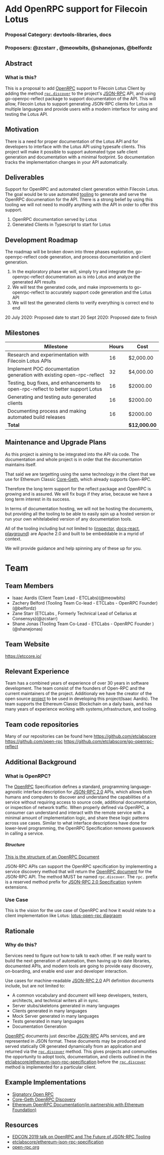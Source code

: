 # Add OpenRPC support for Filecoin Lotus

### Proposal Category: devtools-libraries, docs

### Proposers: @zcstarr , @meowbits, @shanejonas, @belfordz

## Abstract
### What is this?

This is a proposal to add [OpenRPC](https://github.com/open-rpc/spec) support to Filecoin Lotus Client by adding the method [`rpc.discover`](https://github.com/open-rpc/spec#service-discovery-method) to the project's [JSON-RPC](https://www.jsonrpc.org/specification) API, and using go-openrpc-reflect package to support documentation of the API. This will allow, Filecoin Lotus to support generating JSON-RPC clients for Lotus in multiple languages and provide users with a modern interface for using and testing the Lotus API.

## Motivation
There is a need for proper documentation of the Lotus API and for developers to interface with the Lotus API using typesafe clients. This project will make it possible to support automated type safe client generation and documentation with a minimal footprint. So documentation tracks the implementation changes in your API automatically.

## Deliverables
Support for OpenRPC and automated client generation within Filecoin Lotus. The goal would be to use automated [tooling](https://github.com/etclabscore/go-openrpc-reflect) to generate and serve the OpenRPC documenation for the API. There is a strong belief by using this tooling we will not need to modify anything with the API in order to offer this support.
1) OpenRPC documentation served by Lotus
2) Generated Clients in Typescript to start for Lotus

## Development Roadmap
The roadmap will be broken down into three phases
exploration, go-openrpc-reflect code generation, and process documentation and client generation.
1) In the exploratory phase we will, simply try and integrate the go-openrpc-reflect documentation as is into Lotus and analyze the generated API results
2) We will test the generated code, and make improvements to go-openrpc-reflect to accurately support code generation and the Lotus API
3) We will test the generated clients to verify everything is correct end to end

20 July 2020: Proposed date to start
20 Sept 2020: Proposed date to finish

## Milestones
Milestone | Hours | Cost
--- | --- | ---
Research and experimentation with Filecoin Lotus APIs | 16 | $2,000.00
Implement POC documentation generation with existing open-rpc-reflect | 32 | $4,000.00
Testing, bug fixes, and enhancements to open-rpc-reflect to better support Lotus  | 16 | $2000.00
Generating and testing auto generated clients | 16 | $2000.00
Documenting process and making automated build releases | 16 | $2000.00
**Total** |  | 	**$12,000.00**

## Maintenance and Upgrade Plans

As this project is aiming to be integrated into the API via code. The documentation and whole project is in order that the documentation maintains itself. 

That said we are targetting using the same technology in the client that we use for Ethereum Classic [Core-Geth](https://github.com/etclabscore/core-geth), which already supports Open-RPC. 

Therefore the long term support for the reflect package and OpenRPC is growing and is assured. We will fix bugs if they arise, because we have a long term interest in its success.

In terms of documentation hosting, we will not be hosting the documents, but providing all the tooling to be able to easily spin up a hosted version or run your own whitelabeled version of any documentation tools. 

All of the tooling including but not limited to ([inspector](https://github.com/open-rpc/inspector), [docs-react](https://github.com/open-rpc/docs-react), [playground](https://github.com/open-rpc/playground)) are Apache 2.0 and built to be embeddable in a myrid of context.

We will provide guidance and help spinning any of these up for you.

# Team
 
## Team Members


- Isaac Aardis (Client Team Lead - ETCLabs)(@meowbits)
- Zachery Belford (Tooling Team Co-lead - ETCLabs - OpenRPC 
 Founder) (@belfordz)
- Zane Starr (ETCLabs , Formerly Technical Lead of
    Cellarius at Consensys)(@zcstarr)
- Shane Jonas (Tooling Team Co-Lead - ETCLabs - OpenRPC Founder )(@shanejonas)

## Team Website
https://etccore.io/


## Relevant Experience

Team has a combined years of experience of over 30 years in software development. The team consist of the founders of Open-RPC and the current maintainers of the project. Additionaly we have the creator of the open source [project](https://github.com/etclabscore/go-openrpc-reflect) to be used in developing this project(Isaac Aardis). The team supports the Ethereum Classic Blockchain on a daily basis, and has many years of experience working with systems,infrastructure, and tooling.

## Team code repositories
Many of our repositories can be found here
https://github.com/etclabscore
https://github.com/open-rpc
https://github.com/etclabscore/go-openrpc-reflect

## Additional Background 
### What is OpenRPC?

The [OpenRPC](https://github.com/open-rpc/spec) Specification defines a standard, programming language-agnostic interface description for [JSON-RPC 2.0](https://www.jsonrpc.org/specification) APIs, which allows both humans and computers to discover and understand the capabilities of a service without requiring access to source code, additional documentation, or inspection of network traffic. When properly defined via OpenRPC, a consumer can understand and interact with the remote service with a minimal amount of implementation logic, and share these logic patterns across use cases. Similar to what interface descriptions have done for lower-level programming, the OpenRPC Specification removes guesswork in calling a service.

##### Structure

[This is the structure of an OpenRPC Document](https://raw.githubusercontent.com/ethereum/EIPs/master/assets/eip-1901/OpenRPC_structure.png)

JSON-RPC APIs can support the OpenRPC specification by implementing a service discovery method that will return the [OpenRPC document](https://github.com/open-rpc/spec#openrpc-document) for the JSON-RPC API. The method MUST be named `rpc.discover`. The `rpc.` prefix is a reserved method prefix for [JSON-RPC 2.0 Specification](https://www.jsonrpc.org/specification) system extensions.

### Use Case

This is the vision for the use case of OpenRPC and how it would relate to a client implementation like Lotus:
[lotus-open-rpc diagraom](https://app.diagrams.net/?lightbox=1&target=self&highlight=0000ff&edit=_blank&layers=1&nav=1&title=Filecoin%20Lotus%20Usecase%20Document.svg#R7VtZc9s2EP41fuhDNDxEHY%2B2nKSZSVvXcafNUwciQRINSLAgaEn99d0FQImXjjSWrTRJPLawOAh83%2B5iF4Su%2FEW2fitJkf4kIsqvPCdaX%2Fm3V57nOu4c%2FqBkYyST6cwIEski22gn%2BMD%2BoXVPK61YRMtWQyUEV6xoC0OR5zRULRmRUqzazWLB208tSEJ7gg8h4X3p7yxSqZHOAmcn%2F5GyJK2f7Dq2JiN1YysoUxKJVUPkv77yF1IIZT5l6wXlCF6Ni%2Bn3Zk%2FtdmKS5uqUDurjr%2Bp398eU%2FvZztVzkq%2FtK5K98y8Yj4ZVdsZ2t2tQQwMQL%2FKjIEkU3qco4FF34uEqZoh8KEmL9CjQAZKUiUlkiHSgDM4qwnErbJxSck6JkejDTImU8ek82olL1Y%2BrSjZ0elYqu9y7c3cIJekhFRpXcQJO6Q82AVcHxzJZXO0L9Wt%2FSBpm%2BO7GKZJUo2Y69wxk%2BWKg%2FB%2Fb56bDDQhUj%2FB60m%2BTJKQz0EY6kKB6ITKiygkKwXFH5%2BhEwLK0sZpwvBBdIVC5yfJASha3kNK77LoVSIrMFaeHaDqqhCm7gBxBdOKPgKoDVLKDs7srwg82lWoi8VBLUA8egpFQrWp5M%2BwGN7ivDMbK92Zm4Hjs9rt8h9iRU7JFCxa0IqwwWRRQT%2BZOqgXaJZKcGAgCNuXZCKYsimj8F619A1fzSqHK%2Fm%2BUzm%2BWmTelx6s%2FGvXde7i%2FcFsd79tCXI8SbfAuhSdAKTdyh0MQZhN05F%2BzT7z7wTD7QaPRhGxskOzgX1%2F3o%2F71QVQmiBWca%2F2%2FIBRrNvyR6vmcJz22Kmzalx6k%2FF%2Fd%2BP2v4pmzxhNTgeQnppwa39JFyUUD0sI%2BYKuPXoUL8bhAEFhL%2BniwpvxMl08mef1tjd8Ox4oaEnxIpqjyqcb%2Fy%2FFj%2Fa4xxzVmCfTUZTaohLuEQziy2Z2Enk3A4TPE7ByjeUJTSJ2Nythilx8V9BQ6hS8OQ5jfQImVhUIrZmkZPFNBN2gGd501HfV8yGwDrbAGd3wPrreDgJy4RLt%2F3XhqucQ%2Buh01By1Cy4iI0zJtfnIYFPcje5Xrlou8aX0LJgjZiwbjvvuYDeM3PhVc%2Fsb3jZGP8%2FiUA5nWy0snkhQHrp6T3lMCq9dlpP0d5Aci2ZyOXomPjvh%2B78iYco%2BZY5AhduI0wJn9XwoTT%2FlL%2Fb4omCf5diIzBluFf14MsZV1VS1gtuNuoFA%2ByjRhmz7pNQWYmUYtfnsCuW72EnWjaA4ZGCf1gi5AXpSIROeGvd9Ib7UQQFBPVb9u8FzpyR%2Fj%2Bokpt7CkYqZRog0vXTP2B3WH5pvSxUXO7tiPrwqZRuKOSwbr1WZqW5YCBGWg882vBRy1wxnV5N54ubZql7ogGDYTgMMeAmKhkSA9Ba6lVdba7r%2BG%2BMwFJOdGvb5qPfXoN6O%2BsPZU4mlgczRrqbCVbJ%2FgOf7QkJQtHsSQZKpR%2Ble8%2BUSKxPd%2Bs3WTfS7pDNnY%2BN9k%2FYvmlgOTXc%2B7vFn1fZ07FoPYtzakkQwEOgKM67soCH9JcK3OPkQwSbmO8tGT%2FNJLy9lEJnoagvZbGdN0vO%2B8PDu9n89F8HkzdsTczvydt7zjA21A67p8t5Awuxzc6%2F903um2%2FGLywWwz8E93iPu15HrcYvMzGuIc03%2Fe%2FGtr2eOdnoq1%2FEvFsu5ll%2F8%2Bz7GpB54KRO3A%2BNrituRPvXFgfDf93oNexPla8MpsLhPkOILDuJwL9PfEN4zSEjQq62JdH%2FQwBfpxD%2B%2Bp%2BybFU4SvZbo3u74%2BLcLudeX7gzceuO%2B2eik1HjuNPp854DmrkD9yVcMcD2jU92%2BY79F7K0JW6%2B9XC%2Ba2kISlp2eB2174WFqfophsc0s1TNbw7ihOTsN3hAVw2zvxnukLVFRnJ%2B49996XPNcMgUipl%2BLjI3ghDkvGGWJmKla4lKIoleELQOSkeWYRZubGtV9qynLIq8JUZcogjDtCghwxxJXYMLEf1y4xyr%2BUdExdfP5VPw%2BSKgV2C3WlLUilFQ88pxB54dxl%2B4SaNgxPwIyisSsMiNDWc%2FEVDNToC%2BCHn6f6AzBs1MYOighj9aOjWkprnllQ%2B6oksN8MaY8a4vnunvY5eFnrGjGi%2FyjdmsVpHq1KrkFlofSkbe2lIdgPChpyk26FZ60JkPUVsSdckK7hmrl4nQT8nadwiJlUKb4Rfo2fz3pTg6TE724xAr%2FsEdatrnEkDUngsGuWyLHR58XkTYPUB%2BEigacoiHAmZ6LruZPY1PXFWXdHJUyy2Z87H5%2FgZPYdm%2Ff93HN6XWJzpMGB31uJ2%2FrprdYk5htAN6gs7xu9nFX5HgmMNvuyrSIKLWNSWmZFP2u5wUpSUOFaMhxmtfcA0BYvuuIC4uU5wVxBoZxm%2BBkeD1wGZ54gYi6lggOYJHstH%2FB6ML0B7b9yHNkPZnTGu8hDFEOQpnLQWmrxn518l%2FbtiEsfKWM4ywuuK3DglveGFKcBCt6s0i4FkvVSGIr1UxIvk24FhkdR4uyqxjJraLi8NytXgonBgyhnMj9jnNbpE9nWjWX4kWXx0N2hb0dEYuVRSfKKNOwaTcEaXeMegeecD5BGhszjEHgUJ9RuA22BXetCp8ysPg%2BehM%2FuhSyXtPPwpsq%2FOq5ftq5hGfDyeDh1O%2FYdTRSjuvrGj6xrfe%2FJf%2Fws%3D)

## Rationale

### Why do this?
Services need to figure out how to talk to each other. If we really want to build the next generation of automation, then having up to date libraries, documented APIs, and modern tools are going to provide easy discovery, on-boarding, and enable end user and developer interaction.

Use cases for machine-readable [JSON-RPC 2.0](https://www.jsonrpc.org/specification) API definition documents include, but are not limited to:

- A common vocabulary and document will keep developers, testers, architects, and technical writers all in sync.
- Server stubs/skeletons generated in many languages
- Clients generated in many languages
- Mock Server generated in many languages
- Tests generated in many languages
- Documentation Generation

[OpenRPC](https://github.com/open-rpc/spec) documents just describe [JSON-RPC](https://www.jsonrpc.org/specification) APIs services, and are represented in JSON format. These documents may be produced and served statically OR generated dynamically from an application and returned via the [`rpc.discover`](https://github.com/open-rpc/spec#service-discovery-method) method. This gives projects and communities the opportunity to adopt tools, documentation, and clients outlined in the [etclabscore/ethereum-json-rpc-specification](https://github.com/ethereum/EIPs/blob/master/EIPS/eip-1474.md) before the [`rpc.discover`](https://github.com/open-rpc/spec#service-discovery-method) method is implemented for a particular client.

## Example Implementations
- [Signatory Open RPC](https://signatory.dev)
- [Core-Geth OpenRPC Discovery](https://github.com/core-geth/core-geth#openrpc-discovery)
- [Ethereum OpenRPC Documentation(in partnership with Ethereum Foundation)](https://github.com/etclabscore/ethereum-json-rpc-specification)

## Resources
- [EDCON 2019 talk on OpenRPC and The Future of JSON-RPC Tooling](https://www.youtube.com/watch?v=UgSPMZ9FQ4Q)
- [etclabscore/ethereum-json-rpc-specification](https://github.com/etclabscore/ethereum-json-rpc-specification)
- [open-rpc.org](https://open-rpc.org)
